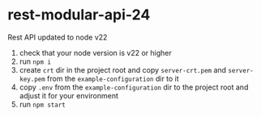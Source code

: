 # rest-modular-api-24
Rest API updated to node v22

1. check that your node version is v22 or higher
2. run `npm i`
3. create `crt` dir in the project root and copy `server-crt.pem` and `server-key.pem` from the `example-configuration` dir to it
4. copy `.env` from the `example-configuration` dir to the project root and adjust it for your environment
5. run `npm start`
